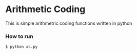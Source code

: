 Arithmetic Coding
===================
This is simple arithmetric coding functions written in python

### How to run

```
$ python ac.py
```